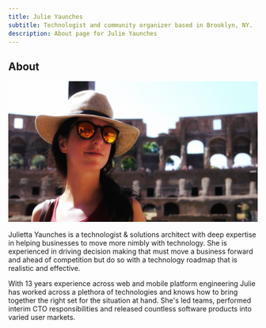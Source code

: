 ```yaml
---
title: Julie Yaunches
subtitle: Technologist and community organizer based in Brooklyn, NY.
description: About page for Julie Yaunches
---
```


## About

![](/images/about-pic.jpg)

Julietta Yaunches is a technologist & solutions architect with deep expertise in helping businesses to move more nimbly with technology. She is experienced in driving decision making that must move a business forward and ahead of competition but do so with a technology roadmap that is realistic and effective.

With 13 years experience across web and mobile platform engineering Julie has worked across a plethora of technologies and knows how to bring together the right set for the situation at hand. She's led teams, performed interim CTO responsibilities and released countless software products into varied user markets. 
